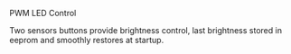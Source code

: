 PWM LED Control

Two sensors buttons provide brightness control, last brightness stored in eeprom and smoothly restores at startup.